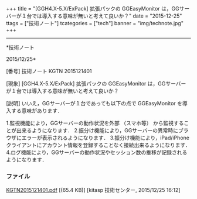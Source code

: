 ﻿+++
title = "[GGH4.X-5.X/ExPack] 拡張パックの GGEasyMonitor は，GGサーバーが１台では導入する意味が無いと考えて良いか？"
date = "2015-12-25"
ttags = ["技術ノート"]
tcategories = ["tech"]
banner = "img/technote.jpg"
+++

-----------------------------------------------------------------------------------------------------------------------------

*技術ノート

2015/12/25*


[番号]
技術ノート KGTN 2015121401

[現象]
[GGH4.X-5.X/ExPack] 拡張パックの GGEasyMonitor
は，GGサーバーが１台では導入する意味が無いと考えて良いか？

[説明]
いいえ，GGサーバーが１台であっても以下の点で GGEasyMonitor
を導入する意味があります．

1.監視機能により，GGサーバーの動作状況を外部 （スマホ等）
から監視することが出来るようになります．
2.振分け機能により，GGサーバーの異常時にブラウザにエラーが表示されるようになります．
3.振分け機能により，iPad/iPhoneクライアントにアカウント情報を登録することなく接続出来るようになります．
4.ログ機能により，GGサーバーの動作状況やセッション数の推移が記録されるようになります．


### ファイル

 
 


[KGTN2015121401.pdf](http://techreport.kitasp.net/attachments/download/2398/KGTN2015121401.pdf)
 [(65.4 KB)] [kitasp 技術センター, 2015/12/25
16:12]


 


 

